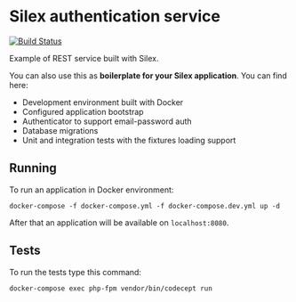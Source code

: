 # Silex authentication service

[![Build Status](https://travis-ci.org/sky003/silex-auth-service.svg?branch=master)](https://travis-ci.org/sky003/silex-auth-service)

Example of REST service built with Silex.

You can also use this as **boilerplate for your Silex application**. You can find here:
* Development environment built with Docker
* Configured application bootstrap
* Authenticator to support email-password auth
* Database migrations
* Unit and integration tests with the fixtures loading support

## Running

To run an application in Docker environment:
```
docker-compose -f docker-compose.yml -f docker-compose.dev.yml up -d
```
After that an application will be available on `localhost:8080`.

## Tests

To run the tests type this command:
```
docker-compose exec php-fpm vendor/bin/codecept run
```